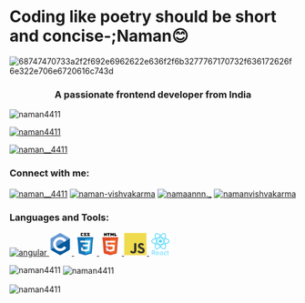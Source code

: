 # Coding like poetry should be short and concise-;Naman😊


![68747470733a2f2f692e6962622e636f2f6b3277767170732f636172626f6e322e706e6720616c743d](https://github.com/user-attachments/assets/9a3e7e76-13e9-4b5b-bdc7-588dfbd5c891)
<h3 align="center">A passionate frontend developer from India</h3>

<p align="left"> <img src="https://komarev.com/ghpvc/?username=naman4411&label=Profile%20views&color=0e75b6&style=flat" alt="naman4411" /> </p>

<p align="left"> <a href="https://github.com/ryo-ma/github-profile-trophy"><img src="https://github-profile-trophy.vercel.app/?username=naman4411" alt="naman4411" /></a> </p>

<p align="left"> <a href="https://twitter.com/naman__4411" target="blank"><img src="https://img.shields.io/twitter/follow/naman__4411?logo=twitter&style=for-the-badge" alt="naman__4411" /></a> </p>

<h3 align="left">Connect with me:</h3>
<p align="left">
<a href="https://twitter.com/naman__4411" target="blank"><img align="center" src="https://raw.githubusercontent.com/rahuldkjain/github-profile-readme-generator/master/src/images/icons/Social/twitter.svg" alt="naman__4411" height="30" width="40" /></a>
<a href="https://linkedin.com/in/naman-vishvakarma" target="blank"><img align="center" src="https://raw.githubusercontent.com/rahuldkjain/github-profile-readme-generator/master/src/images/icons/Social/linked-in-alt.svg" alt="naman-vishvakarma" height="30" width="40" /></a>
<a href="https://instagram.com/namaannn._" target="blank"><img align="center" src="https://raw.githubusercontent.com/rahuldkjain/github-profile-readme-generator/master/src/images/icons/Social/instagram.svg" alt="namaannn._" height="30" width="40" /></a>
<a href="https://www.hackerrank.com/namanvishvakarma" target="blank"><img align="center" src="https://raw.githubusercontent.com/rahuldkjain/github-profile-readme-generator/master/src/images/icons/Social/hackerrank.svg" alt="namanvishvakarma" height="30" width="40" /></a>
</p>

<h3 align="left">Languages and Tools:</h3>
<p align="left"> <a href="https://angular.io" target="_blank" rel="noreferrer"> <img src="https://angular.io/assets/images/logos/angular/angular.svg" alt="angular" width="40" height="40"/> </a> <a href="https://www.cprogramming.com/" target="_blank" rel="noreferrer"> <img src="https://raw.githubusercontent.com/devicons/devicon/master/icons/c/c-original.svg" alt="c" width="40" height="40"/> </a> <a href="https://www.w3schools.com/css/" target="_blank" rel="noreferrer"> <img src="https://raw.githubusercontent.com/devicons/devicon/master/icons/css3/css3-original-wordmark.svg" alt="css3" width="40" height="40"/> </a> <a href="https://www.w3.org/html/" target="_blank" rel="noreferrer"> <img src="https://raw.githubusercontent.com/devicons/devicon/master/icons/html5/html5-original-wordmark.svg" alt="html5" width="40" height="40"/> </a> <a href="https://developer.mozilla.org/en-US/docs/Web/JavaScript" target="_blank" rel="noreferrer"> <img src="https://raw.githubusercontent.com/devicons/devicon/master/icons/javascript/javascript-original.svg" alt="javascript" width="40" height="40"/> </a> <a href="https://reactjs.org/" target="_blank" rel="noreferrer"> <img src="https://raw.githubusercontent.com/devicons/devicon/master/icons/react/react-original-wordmark.svg" alt="react" width="40" height="40"/> </a> </p>

<p><img align="left" src="https://github-readme-stats.vercel.app/api/top-langs?username=naman4411&show_icons=true&locale=en&layout=compact" alt="naman4411" /></p>

<p>&nbsp;<img align="center" src="https://github-readme-stats.vercel.app/api?username=naman4411&show_icons=true&locale=en" alt="naman4411" /></p>

<p><img align="center" src="https://github-readme-streak-stats.herokuapp.com/?user=naman4411&" alt="naman4411" /></p>

